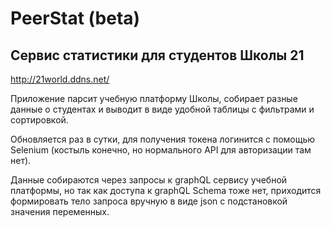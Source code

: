 # PeerStat (beta)
## Сервис статистики для студентов Школы 21

http://21world.ddns.net/

Приложение парсит учебную платформу Школы, собирает разные данные о студентах и выводит в виде удобной таблицы с фильтрами и сортировкой.

Обновляется раз в сутки, для получения токена логинится с помощью Selenium (костыль конечно, но нормального API для авторизации там нет).

Данные собираются через запросы к graphQL сервису учебной платформы, но так как доступа к graphQL Schema тоже нет, приходится формировать тело запроса вручную в виде json с подстановкой значения переменных.
